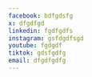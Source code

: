 ```yaml
---
facebook: bdfgdsfg
x: dfgdfgd
linkedin: fgdfgdfs
instagram: gsfdgdfsgd
youtube: fgdgdf
tiktok: gdsfgdfg
email: dfgdfgdfg
---
```

